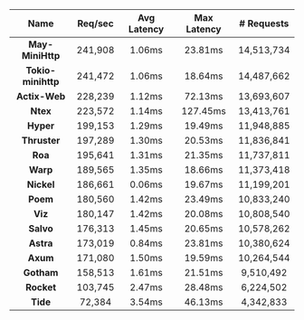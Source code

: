 |   **Name**   |   Req/sec   | Avg Latency | Max Latency |  # Requests |
|:------------:|:-----------:|:-----------:|:-----------:|:-----------:|
|**May-MiniHttp** |241,908|1.06ms|23.81ms|14,513,734|
|**Tokio-minihttp** |241,472|1.06ms|18.64ms|14,487,662|
|**Actix-Web** |228,239|1.12ms|72.13ms|13,693,607|
|**Ntex** |223,572|1.14ms|127.45ms|13,413,761|
|**Hyper** |199,153|1.29ms|19.49ms|11,948,885|
|**Thruster** |197,289|1.30ms|20.53ms|11,836,841|
|**Roa** |195,641|1.31ms|21.35ms|11,737,811|
|**Warp** |189,565|1.35ms|18.66ms|11,373,418|
|**Nickel** |186,661|0.06ms|19.67ms|11,199,201|
|**Poem** |180,560|1.42ms|23.49ms|10,833,240|
|**Viz** |180,147|1.42ms|20.08ms|10,808,540|
|**Salvo** |176,313|1.45ms|20.65ms|10,578,262|
|**Astra** |173,019|0.84ms|23.81ms|10,380,624|
|**Axum** |171,080|1.50ms|19.59ms|10,264,544|
|**Gotham** |158,513|1.61ms|21.51ms|9,510,492|
|**Rocket** |103,745|2.47ms|28.48ms|6,224,502|
|**Tide** |72,384|3.54ms|46.13ms|4,342,833|
